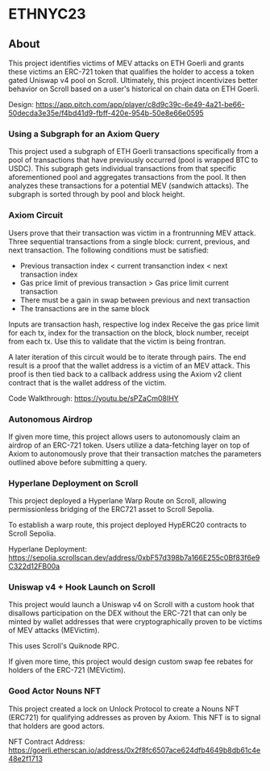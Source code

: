 # ETHNYC23

## About
This project identifies victims of MEV attacks on ETH Goerli and grants these victims an ERC-721 token that qualifies the holder to access a token gated Uniswap v4 pool on Scroll. Ultimately, this project incentivizes better behavior on Scroll based on a user's historical on chain data on ETH Goerli.

Design: https://app.pitch.com/app/player/c8d9c39c-6e49-4a21-be66-50decda3e35e/f4bd41d9-fbff-420e-954b-50e8e66e0595

### Using a Subgraph for an Axiom Query
This project used a subgraph of ETH Goerli transactions specifically from a pool of transactions that have previously occurred (pool is wrapped BTC to USDC). This subgraph gets individual transactions from that specific aforementioned pool and aggregates transactions from the pool. It then analyzes these transactions for a potential MEV (sandwich attacks). The subgraph is sorted through by pool and block height.

### Axiom Circuit
Users prove that their transaction was victim in a frontrunning MEV attack. Three sequential transactions from a single block: current, previous, and next transaction. The following conditions must be satisfied:

- Previous transaction index < current transanction index < next transaction index
- Gas price limit of previous transaction > Gas price limit current transaction
- There must be a gain in swap between previous and next transaction
- The transactions are in the same block

Inputs are transaction hash, respective log index
Receive the gas price limit for each tx, index for the transaction on the block, block number, receipt from each tx.
Use this to validate that the victim is being frontran. 

A later iteration of this circuit would be to iterate through pairs. The end result is a proof that the wallet address is a victim of an MEV attack. This proof is then tied back to a callback address using the Axiom v2 client contract that is the wallet address of the victim.

Code Walkthrough: https://youtu.be/sPZaCm08IHY

### Autonomous Airdrop
If given more time, this project allows users to autonomously claim an airdrop of an ERC-721 token. Users utilize a data-fetching layer on top of Axiom to autonomously prove that their transaction matches the parameters outlined above before submitting a query.

### Hyperlane Deployment on Scroll
This project deployed a Hyperlane Warp Route on Scroll, allowing permissionless bridging of the ERC721 asset to Scroll Sepolia. 

To establish a warp route, this project deployed HypERC20 contracts to Scroll Sepolia.

Hyperlane Deployment: https://sepolia.scrollscan.dev/address/0xbF57d398b7a166E255c0Bf83f6e9C322d12FB00a

### Uniswap v4 + Hook Launch on Scroll
This project would launch a Uniswap v4 on Scroll with a custom hook that disallows participation on the DEX without the ERC-721 that can only be minted by wallet addresses that were cryptographically proven to be victims of MEV attacks (MEVictim).

This uses Scroll's Quiknode RPC.

If given more time, this project would design custom swap fee rebates for holders of the ERC-721 (MEVictim). 

### Good Actor Nouns NFT 
This project created a lock on Unlock Protocol to create a Nouns NFT (ERC721) for qualifying addresses as proven by Axiom. This NFT is to signal that holders are good actors.

NFT Contract Address: https://goerli.etherscan.io/address/0x2f8fc6507ace624dfb4649b8db61c4e48e2f1713
